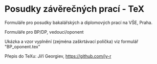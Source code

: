 # Posudky závěrečných prací - TeX

Formuláře pro posudky bakalářských a diplomových prací na VŠE, Praha.

Formuláře pro BP/DP, vedoucí/oponent

Ukázka a vzor vyplnění (zejména zaškrtávací políčka) viz formulář "BP_oponent.tex"

Přepis do TeXu: Jiří Georgiev, https://github.com/jy-r
